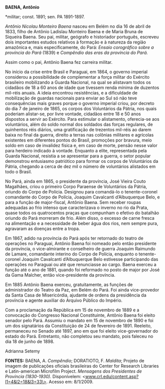 **BAENA, Antônio**

\*militar; const. 1891; sen. PA 1891-1897.

*Antônio Nicolau Monteiro Baena* nasceu em Belém no dia 16 de abril de
1833, filho de Antônio Ladislau Monteiro Baena e de Maria Bruna de
Siqueira Baena. Seu pai, militar, geógrafo e historiador português,
escreveu dois importantes estudos relativos à formação e à natureza da
região amazônica e, mais especificamente, do Pará: *Ensaio corográfico
sobre a província do Pará* (1839) e *Compêndio das eras da província do
Pará.*

Assim como o pai, Antônio Baena fez carreira militar.

No início da crise entre Brasil e Paraguai, em 1864, o governo imperial
considerou a possibilidade de complementar a força militar do Exército
brasileiro mobilizando a Guarda Nacional, na qual se alistavam todos os
cidadãos de 18 a 60 anos de idade que tivessem renda mínima de duzentos
mil-réis anuais. A ideia encontrou resistências, e a dificuldade de
mobilização de guardas nacionais para enviar ao Sul só não teve
consequências mais graves porque o governo imperial criou, por decreto
do dia 7 de janeiro de 1865, os corpos dos Voluntários da Pátria, nos
quais poderiam alistar-se, por livre vontade, cidadãos entre 18 e 50
anos dispostos a servir ao Exército. Para estimular o alistamento,
oferecia-se aos voluntários, além do soldo normal dos soldados das
forças regulares, de quinhentos réis diários, uma gratificação de
trezentos mil-réis ao darem baixa no final da guerra, direito a terras
nas colônias militares e agrícolas existentes em diferentes pontos do
Brasil, promoções por bravura, meio soldo em caso de invalidez física e,
em caso de morte, pensão nesse valor para herdeiro indicado à vontade.
Enquanto a elite, representada pela Guarda Nacional, resistia a se
apresentar para a guerra, o setor popular demonstrou entusiasmo
patriótico para formar os corpos de Voluntários da Pátria, chegando a
cerca de dez mil o número de voluntários alistados em todo o Brasil.

No Pará, ainda em 1865, o presidente da província, José Vieira Couto
Magalhães, criou o primeiro Corpo Paraense de Voluntários da Pátria,
oriundo do Corpo de Polícia. Designou para comandá-lo o tenente-coronel
comandante do Corpo de Polícia, Joaquim Cavalcanti d’Albuquerque Belo, e
para a função de major-fiscal, Antônio Baena. Sem receber roupas
adequadas ao frio intenso que caracterizava o inverno no rio da Prata,
quase todos os quatrocentos praças que compunham o efetivo do batalhão
oriundo do Pará morreram de frio. Além disso, o excesso de carne fresca
na alimentação e a necessidade de beber água dos rios, nem sempre pura,
agravaram as doenças entre a tropa.

Em 1867, adido na província do Pará após ter retornado do teatro de
operações no Paraguai, Antônio Baena foi nomeado pelo então presidente
da província, o vice-almirante e conselheiro de guerra Joaquim Raimundo
de Lamare, comandante interino do Corpo de Polícia, enquanto o
tenente-coronel Joaquim Cavalcanti d’Albuquerque Belo estivesse
participando das operações no Paraguai ou até que renunciasse ao cargo.
Baena exerceu a função até o ano de 1881, quando foi reformado no posto
de major por José da Gama Malcher, então vice-presidente da província.

Em 1885 Antônio Baena exerceu, gratuitamente, as funções de
administrador do Teatro da Paz, em Belém do Pará. Foi ainda
vice-provedor da Santa Casa de Misericórdia, ajudante de ordens da
presidência da província e agente auxiliar do Arquivo Público do
Império.

Com a proclamação da República em 15 de novembro de 1889 e a convocação
do Congresso Nacional Constituinte, Antônio Baena foi eleito senador
pelo Pará. Assumiu o mandato em 15 de novembro de 1890 e foi um dos
signatários da Constituição de 24 de fevereiro de 1891. Reeleito,
permaneceu no Senado até 1897, ano em que foi eleito vice-governador do
estado do Pará. Entretanto, não completou seu mandato, pois faleceu no
dia 18 de junho de 1898.

Adrianna Setemy

**FONTES:** BAENA, A. *Compêndio*; DORATIOTO, F. *Maldita*; Projeto de
imagem de publicações oficiais brasileiras do Center for Research
Libraries e Latin-american Microfilm Project. *Mensagens dos Presidentes
de Província (1830-1930).* Disponívelem:
\<www.crl.edu/content.asp?l1=4&l2=18&l3=33\>. Acesso em: 8/1/2009.
